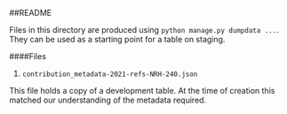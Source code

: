 ##README

Files in this directory are produced using `python manage.py dumpdata ...`. They can be used as a starting point for a table
on staging.

####Files
1. `contribution_metadata-2021-refs-NRH-240.json`

This file holds a copy of a development table. At the time of creation this matched our understanding of the metadata
required.
